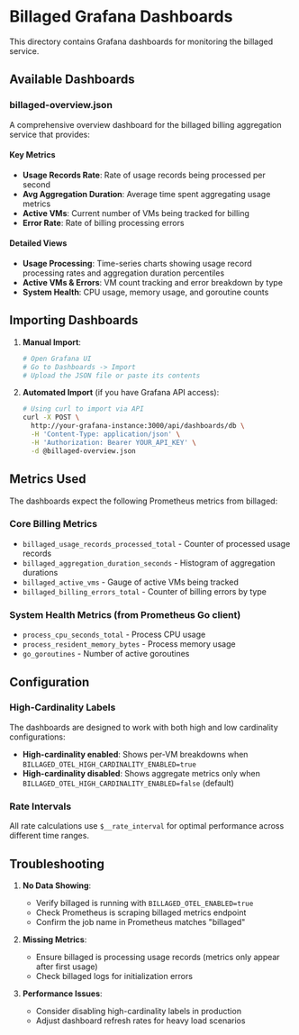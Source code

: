# Billaged Grafana Dashboards

This directory contains Grafana dashboards for monitoring the billaged service.

## Available Dashboards

### billaged-overview.json
A comprehensive overview dashboard for the billaged billing aggregation service that provides:

#### Key Metrics
- **Usage Records Rate**: Rate of usage records being processed per second
- **Avg Aggregation Duration**: Average time spent aggregating usage metrics
- **Active VMs**: Current number of VMs being tracked for billing
- **Error Rate**: Rate of billing processing errors

#### Detailed Views
- **Usage Processing**: Time-series charts showing usage record processing rates and aggregation duration percentiles
- **Active VMs & Errors**: VM count tracking and error breakdown by type
- **System Health**: CPU usage, memory usage, and goroutine counts

## Importing Dashboards

1. **Manual Import**:
   ```bash
   # Open Grafana UI
   # Go to Dashboards -> Import
   # Upload the JSON file or paste its contents
   ```

2. **Automated Import** (if you have Grafana API access):
   ```bash
   # Using curl to import via API
   curl -X POST \
     http://your-grafana-instance:3000/api/dashboards/db \
     -H 'Content-Type: application/json' \
     -H 'Authorization: Bearer YOUR_API_KEY' \
     -d @billaged-overview.json
   ```

## Metrics Used

The dashboards expect the following Prometheus metrics from billaged:

### Core Billing Metrics
- `billaged_usage_records_processed_total` - Counter of processed usage records
- `billaged_aggregation_duration_seconds` - Histogram of aggregation durations
- `billaged_active_vms` - Gauge of active VMs being tracked
- `billaged_billing_errors_total` - Counter of billing errors by type

### System Health Metrics (from Prometheus Go client)
- `process_cpu_seconds_total` - Process CPU usage
- `process_resident_memory_bytes` - Process memory usage
- `go_goroutines` - Number of active goroutines

## Configuration

### High-Cardinality Labels
The dashboards are designed to work with both high and low cardinality configurations:

- **High-cardinality enabled**: Shows per-VM breakdowns when `BILLAGED_OTEL_HIGH_CARDINALITY_ENABLED=true`
- **High-cardinality disabled**: Shows aggregate metrics only when `BILLAGED_OTEL_HIGH_CARDINALITY_ENABLED=false` (default)

### Rate Intervals
All rate calculations use `$__rate_interval` for optimal performance across different time ranges.

## Troubleshooting

1. **No Data Showing**: 
   - Verify billaged is running with `BILLAGED_OTEL_ENABLED=true`
   - Check Prometheus is scraping billaged metrics endpoint
   - Confirm the job name in Prometheus matches "billaged"

2. **Missing Metrics**:
   - Ensure billaged is processing usage records (metrics only appear after first usage)
   - Check billaged logs for initialization errors

3. **Performance Issues**:
   - Consider disabling high-cardinality labels in production
   - Adjust dashboard refresh rates for heavy load scenarios
